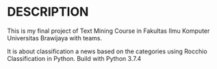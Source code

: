 # DESCRIPTION

This is my final project of Text Mining Course in Fakultas Ilmu Komputer Universitas Brawijaya with teams.

It is about classification a news based on the categories using Rocchio Classification in Python. Build with Python 3.7.4
